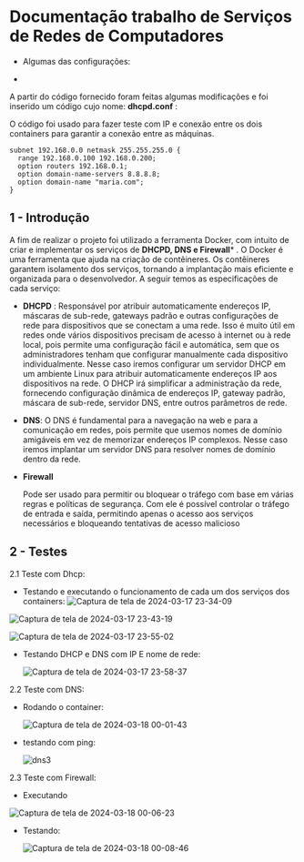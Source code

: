 # Documentação trabalho de Serviços de Redes de Computadores

- Algumas das configurações:

- 
A partir do código fornecido foram feitas algumas modificações e foi inserido um código cujo nome: **dhcpd.conf** : 

O código foi usado para fazer teste com IP e conexão entre os dois containers para garantir a conexão entre as máquinas.

```
subnet 192.168.0.0 netmask 255.255.255.0 {
  range 192.168.0.100 192.168.0.200;
  option routers 192.168.0.1;
  option domain-name-servers 8.8.8.8;
  option domain-name "maria.com";
}
```

## 1 - Introdução

A fim de realizar o projeto foi utilizado a ferramenta Docker, com intuito de criar e implementar os serviços de **DHCPD, DNS e Firewall*** . O Docker é uma ferramenta que ajuda na criação de contêineres. Os contêineres garantem isolamento dos serviços, tornando a implantação mais eficiente e organizada para o desenvolvedor. A seguir temos as especificações de cada serviço:

- **DHCPD** :
  Responsável por atribuir automaticamente endereços IP, máscaras de sub-rede, gateways padrão e outras configurações de rede para dispositivos que se conectam a uma rede. Isso é muito útil em redes onde vários dispositivos precisam de acesso à internet ou à rede local, pois permite uma configuração fácil e automática, sem que os administradores tenham que configurar manualmente cada dispositivo individualmente.
  Nesse caso iremos configurar um servidor DHCP em um ambiente Linux para atribuir automaticamente endereços IP aos dispositivos na rede. O DHCP irá simplificar a administração da rede, fornecendo configuração dinâmica de endereços IP, gateway padrão, máscara de sub-rede, servidor DNS, entre outros parâmetros de rede.

- **DNS**:
  O DNS é fundamental para a navegação na web e para a comunicação em redes, pois permite que usemos nomes de domínio amigáveis em vez de memorizar endereços IP complexos.
  Nesse caso iremos implantar um servidor DNS para resolver nomes de domínio dentro da rede.

- **Firewall**

  Pode ser usado para permitir ou bloquear o tráfego com base em várias regras e políticas de segurança. Com ele é possível controlar o tráfego de entrada e saída, permitindo apenas o acesso aos serviços necessários e bloqueando tentativas de acesso malicioso

## 2 - Testes

2.1 Teste com Dhcp:
 - Testando e executando o funcionamento de cada um dos serviços dos containers: 
![Captura de tela de 2024-03-17 23-34-09](https://github.com/MariaDev01/redes5p2/assets/116850515/c373db7c-661c-4ce9-a5d0-199280ffa976)

![Captura de tela de 2024-03-17 23-43-19](https://github.com/MariaDev01/redes5p2/assets/116850515/400104e5-3095-4813-851e-a0440d9002dc)

![Captura de tela de 2024-03-17 23-55-02](https://github.com/MariaDev01/redes5p2/assets/116850515/72a97ead-5e50-486e-a686-d41272e2a803)


- Testando DHCP e DNS com IP E nome de rede:

  ![Captura de tela de 2024-03-17 23-58-37](https://github.com/MariaDev01/redes5p2/assets/116850515/0b2f3d1d-d934-4a71-81b7-cfe2bffa7f55)

2.2 Teste com DNS:

- Rodando o container:

  ![Captura de tela de 2024-03-18 00-01-43](https://github.com/MariaDev01/redes5p2/assets/116850515/5fe2a6b9-e590-4c42-a7c3-6338fadebcb1)


- testando com ping:

  ![dns3](https://github.com/MariaDev01/redes5p2/assets/116850515/4dc17aa2-7c0a-4239-96b6-69428dcb3234)


2.3 Teste com Firewall:

- Executando

![Captura de tela de 2024-03-18 00-06-23](https://github.com/MariaDev01/redes5p2/assets/116850515/ad436958-5d34-402b-bc37-81b1d7f6a729)

- Testando:

  ![Captura de tela de 2024-03-18 00-08-46](https://github.com/MariaDev01/redes5p2/assets/116850515/bcc134ef-d5e1-44a4-937f-1f6278c71878)

  
